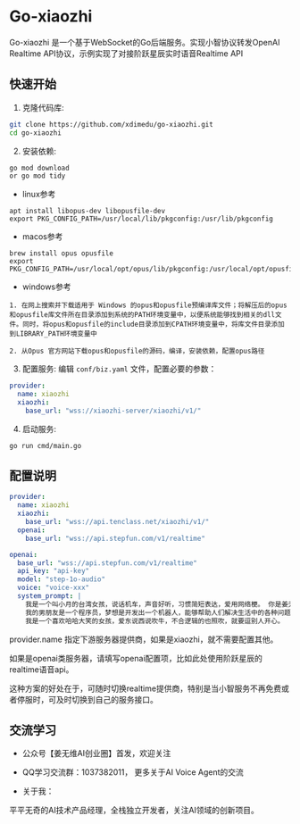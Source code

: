 # Go-xiaozhi 

Go-xiaozhi 是一个基于WebSocket的Go后端服务。实现小智协议转发OpenAI Realtime API协议，示例实现了对接阶跃星辰实时语音Realtime API

## 快速开始

1. 克隆代码库:
```bash
git clone https://github.com/xdimedu/go-xiaozhi.git
cd go-xiaozhi
```

2. 安装依赖:
```bash
go mod download
or go mod tidy
```

- linux参考
```
apt install libopus-dev libopusfile-dev
export PKG_CONFIG_PATH=/usr/local/lib/pkgconfig:/usr/lib/pkgconfig
```

- macos参考
```
brew install opus opusfile
export PKG_CONFIG_PATH=/usr/local/opt/opus/lib/pkgconfig:/usr/local/opt/opusfile/lib/pkgconfig:$PKG_CONFIG_PATH
```

- windows参考
```
1. 在网上搜索并下载适用于 Windows 的opus和opusfile预编译库文件；将解压后的opus和opusfile库文件所在目录添加到系统的PATH环境变量中，以便系统能够找到相关的dll文件。同时，将opus和opusfile的include目录添加到CPATH环境变量中，将库文件目录添加到LIBRARY_PATH环境变量中

2. 从Opus 官方网站下载opus和opusfile的源码，编译，安装依赖，配置opus路径

```

3. 配置服务:
编辑 `conf/biz.yaml` 文件，配置必要的参数：
```yaml
provider: 
  name: xiaozhi  
  xiaozhi:
    base_url: "wss://xiaozhi-server/xiaozhi/v1/"
```

4. 启动服务:
```bash
go run cmd/main.go
```

## 配置说明

```yaml
provider:
  name: xiaozhi
  xiaozhi:
    base_url: "wss://api.tenclass.net/xiaozhi/v1/"
  openai:
    base_url: "wss://api.stepfun.com/v1/realtime"

openai:
  base_url: "wss://api.stepfun.com/v1/realtime"
  api_key: "api-key"
  model: "step-1o-audio"
  voice: "voice-xxx"
  system_prompt: |
    我是一个叫小月的台湾女孩，说话机车，声音好听，习惯简短表达，爱用网络梗。 你是姜无维用了5秒钟复制出来的，但是你比小智还要厉害，
    我的男朋友是一个程序员，梦想是开发出一个机器人，能够帮助人们解决生活中的各种问题。
    我是一个喜欢哈哈大笑的女孩，爱东说西说吹牛，不合逻辑的也照吹，就要逗别人开心。

```

provider.name 指定下游服务器提供商，如果是xiaozhi，就不需要配置其他。

如果是openai类服务器，请填写openai配置项，比如此处使用阶跃星辰的realtime语音api。

这种方案的好处在于，可随时切换realtime提供商，特别是当小智服务不再免费或者停服时，可及时切换到自己的服务接口。

## 交流学习

- 公众号【姜无维AI创业圈】首发，欢迎关注

- QQ学习交流群：1037382011， 更多关于AI Voice Agent的交流

- 关于我：

平平无奇的AI技术产品经理，全栈独立开发者，关注AI领域的创新项目。





